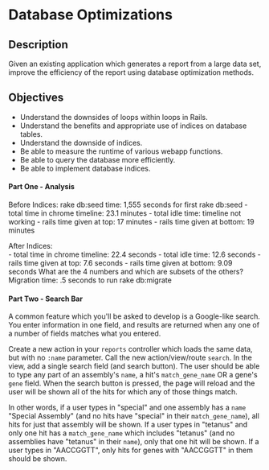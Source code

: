 # Database Optimizations

## Description

Given an existing application which generates a report from a large data set, improve the efficiency of the report using database optimization methods.

## Objectives

* Understand the downsides of loops within loops in Rails.
* Understand the benefits and appropriate use of indices on database tables.
* Understand the downside of indices.
* Be able to measure the runtime of various webapp functions.
* Be able to query the database more efficiently.
* Be able to implement database indices.

#### Part One - Analysis
Before Indices:
  rake db:seed time: 1,555 seconds for first rake db:seed
    - total time in chrome timeline: 23.1 minutes
    - total idle time: timeline not working
    - rails time given at top: 17 minutes
    - rails time given at bottom: 19 minutes

After Indices:  
    - total time in chrome timeline: 22.4 seconds
    - total idle time: 12.6 seconds
    - rails time given at top: 7.6 seconds
    - rails time given at bottom: 9.09 seconds
What are the 4 numbers and which are subsets of the others?    
Migration time: .5 seconds to run rake db:migrate


#### Part Two - Search Bar

A common feature which you'll be asked to develop is a Google-like search.  You enter information in one field, and results are returned when any one of a number of fields matches what you entered.

Create a new action in your `reports` controller which loads the same data, but with no `:name` parameter.  Call the new action/view/route `search`.  In the view, add a single search field (and search button).  The user should be able to type any part of an assembly's `name`, a hit's `match_gene_name` OR a gene's `gene` field.  When the search button is pressed, the page will reload and the user will be shown all of the hits for which any of those things match.

In other words, if a user types in "special" and one assembly has a `name` "Special Assembly" (and no hits have "special" in their `match_gene_name`), all hits for just that assembly will be shown.  If a user types in "tetanus" and only one hit has a `match_gene_name` which includes "tetanus" (and no assemblies have "tetanus" in their `name`), only that one hit will be shown.  If a user types in "AACCGGTT", only hits for genes with "AACCGGTT" in them should be shown.

